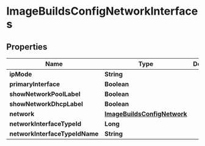 

# ImageBuildsConfigNetworkInterfaces

## Properties

Name | Type | Description | Notes
------------ | ------------- | ------------- | -------------
**ipMode** | **String** |  |  [optional]
**primaryInterface** | **Boolean** |  |  [optional]
**showNetworkPoolLabel** | **Boolean** |  |  [optional]
**showNetworkDhcpLabel** | **Boolean** |  |  [optional]
**network** | [**ImageBuildsConfigNetwork**](ImageBuildsConfigNetwork.md) |  |  [optional]
**networkInterfaceTypeId** | **Long** |  |  [optional]
**networkInterfaceTypeIdName** | **String** |  |  [optional]




